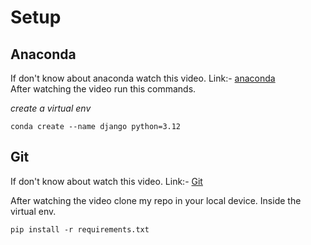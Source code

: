# Setup

## Anaconda

If don't know about anaconda watch this video.
Link:- [anaconda](https://www.youtube.com/watch?v=23aQdrS58e0)\
After watching the video run this commands.

_create a virtual env_

```shell
conda create --name django python=3.12
```

## Git

If don't know about watch this video.
Link:- [Git](https://www.youtube.com/watch?v=RGOj5yH7evk&t=906s)

After watching the video clone my repo in your local device. Inside the virtual env.

```shell
pip install -r requirements.txt
```
